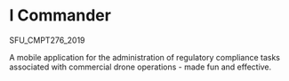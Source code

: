 # I Commander
SFU_CMPT276_2019

A mobile application for the administration of regulatory compliance tasks associated with commercial drone operations - made fun and effective.


